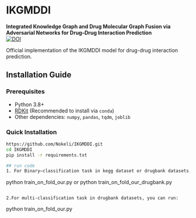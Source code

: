 # IKGMDDI  

**Integrated Knowledge Graph and Drug Molecular Graph Fusion via Adversarial Networks for Drug–Drug Interaction Prediction**  
[![DOI](https://img.shields.io/badge/DOI-10.1021%2Facs.jcim.4c01647-blue)](https://pubs.acs.org/doi/10.1021/acs.jcim.4c01647)

Official implementation of the IKGMDDI model for drug-drug interaction prediction.

## Installation Guide  

### Prerequisites  
- Python 3.8+  
- [RDKit](https://www.rdkit.org/docs/Install.html) (Recommended to install via `conda`)  
- Other dependencies: `numpy`, `pandas`, `tqdm`, `joblib`  

### Quick Installation  
```bash  
https://github.com/Nokeli/IKGMDDI.git 
cd IKGMDDI  
pip install -r requirements.txt

## run code
1. For Binary—classification task in kegg dataset or drugbank datasets, you can run:
```
python train_on_fold_our.py or python train_on_fold_our_drugbank.py
```

2.For multi-classification task in drugbank datasets, you can run:
```
python train_on_fold_our.py
```
